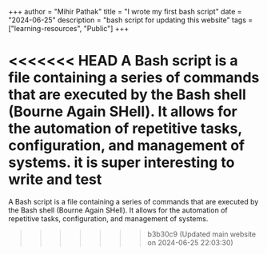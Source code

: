 +++
author = "Mihir Pathak"
title = "I wrote my first bash script"
date = "2024-06-25"
description = "bash script for updating this website"
tags = ["learning-resources", "Public"]
+++

<<<<<<< HEAD
A Bash script is a file containing a series of commands that are executed by the Bash shell (Bourne Again SHell). It allows for the automation of repetitive tasks, configuration, and management of systems.
it is super interesting to write and test
=======
A Bash script is a file containing a series of commands that are executed by the Bash shell (Bourne Again SHell). It allows for the automation of repetitive tasks, configuration, and management of systems.
>>>>>>> b3b30c9 (Updated main website on 2024-06-25 22:03:30)
